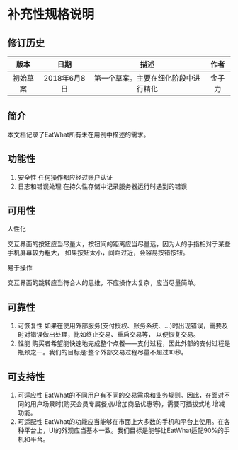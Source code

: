 # 补充性规格说明

## 修订历史

|版本|日期|描述|作者|
|:--:|:--:|:--:|:--:|
|初始草案|2018年6月8日|第一个草案。主要在细化阶段中进行精化|金子力

## 简介
本文档记录了EatWhat所有未在用例中描述的需求。

## 功能性
1. 安全性
任何操作都应经过账户认证
2. 日志和错误处理
在持久性存储中记录服务器运行时遇到的错误

## 可用性
人性化

交互界面的按钮应当尽量大，按钮间的距离应当尽量远，因为人的手指相对于某些手机屏幕较为粗大，
如果按钮太小，间距过近，会容易按错按钮。

易于操作

交互界面的跳转应当符合人的思维，不应操作太复杂，应当尽量简单。

## 可靠性
1. 可恢复性
如果在使用外部服务(支付授权、账务系统、...)时出现错误，需要及时对错误做出处理，比如终止交易、重启交易等，
以便恢复交易。
2. 性能
购买者希望能快速地完成整个点餐——支付过程，因此外部的支付过程是瓶颈之一。我们的目标是:整个外部交易过程尽量不超过10秒。

## 可支持性
1. 可适应性
EatWhat的不同用户有不同的交易需求和业务规则。因此，在面对不同的用户场景时(购买会员专属餐点/增加商品优惠等)，需要可插拔式地
增减功能。
2. 可适配性
EatWhat的功能应当能够在市面上大多数的手机和平台上使用。在各种平台上，UI的外观应当基本一致。我们目标是能够让EatWhat适配90%的手机和平台。
